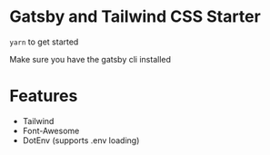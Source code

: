 # Gatsby and Tailwind CSS Starter

`yarn` to get started 

Make sure you have the gatsby cli installed 

# Features

* Tailwind
* Font-Awesome
* DotEnv (supports .env loading)